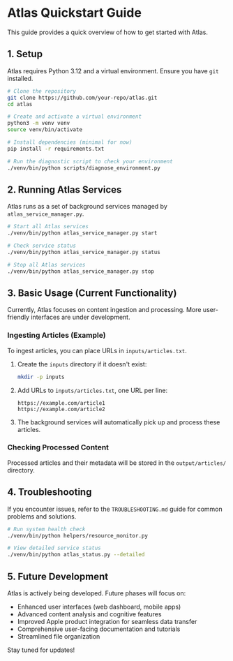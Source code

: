 # Atlas Quickstart Guide

This guide provides a quick overview of how to get started with Atlas.

## 1. Setup

Atlas requires Python 3.12 and a virtual environment. Ensure you have `git` installed.

```bash
# Clone the repository
git clone https://github.com/your-repo/atlas.git
cd atlas

# Create and activate a virtual environment
python3 -m venv venv
source venv/bin/activate

# Install dependencies (minimal for now)
pip install -r requirements.txt

# Run the diagnostic script to check your environment
./venv/bin/python scripts/diagnose_environment.py
```

## 2. Running Atlas Services

Atlas runs as a set of background services managed by `atlas_service_manager.py`.

```bash
# Start all Atlas services
./venv/bin/python atlas_service_manager.py start

# Check service status
./venv/bin/python atlas_service_manager.py status

# Stop all Atlas services
./venv/bin/python atlas_service_manager.py stop
```

## 3. Basic Usage (Current Functionality)

Currently, Atlas focuses on content ingestion and processing. More user-friendly interfaces are under development.

### Ingesting Articles (Example)

To ingest articles, you can place URLs in `inputs/articles.txt`.

1. Create the `inputs` directory if it doesn't exist:
   ```bash
   mkdir -p inputs
   ```
2. Add URLs to `inputs/articles.txt`, one URL per line:
   ```
   https://example.com/article1
   https://example.com/article2
   ```
3. The background services will automatically pick up and process these articles.

### Checking Processed Content

Processed articles and their metadata will be stored in the `output/articles/` directory.

## 4. Troubleshooting

If you encounter issues, refer to the `TROUBLESHOOTING.md` guide for common problems and solutions.

```bash
# Run system health check
./venv/bin/python helpers/resource_monitor.py

# View detailed service status
./venv/bin/python atlas_status.py --detailed
```

## 5. Future Development

Atlas is actively being developed. Future phases will focus on:
- Enhanced user interfaces (web dashboard, mobile apps)
- Advanced content analysis and cognitive features
- Improved Apple product integration for seamless data transfer
- Comprehensive user-facing documentation and tutorials
- Streamlined file organization

Stay tuned for updates!
